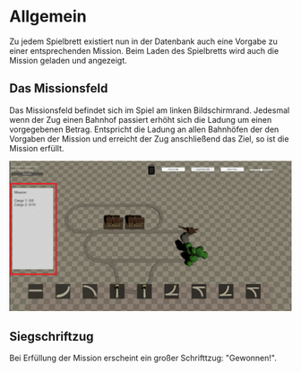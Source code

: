 # Allgemein
Zu jedem Spielbrett existiert nun in der Datenbank auch eine Vorgabe zu einer entsprechenden Mission. Beim Laden des Spielbretts wird auch die Mission geladen und angezeigt.

## Das Missionsfeld
Das Missionsfeld befindet sich im Spiel am linken Bildschirmrand. Jedesmal wenn der Zug einen Bahnhof passiert erhöht sich die Ladung um einen vorgegebenen Betrag. Entspricht die Ladung an allen Bahnhöfen der den Vorgaben der Mission und erreicht der Zug anschließend das Ziel, so ist die Mission erfüllt.

![MissionScreen](uploads/5225930c2971612d74495efa0581cd99/MissionScreen.png)

## Siegschriftzug
Bei Erfüllung der Mission erscheint ein großer Schrifttzug: "Gewonnen!".